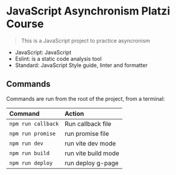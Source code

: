# JavaScript Asynchronism Platzi Course

> This is a JavaScript project to practice asyncronism

- JavaScript: JavaScript
- Eslint: is a static code analysis tool
- Standard: JavaScript Style guide, linter and formatter

## Commands

Commands are run from the root of the project, from a terminal:

| Command            | Action              |
| :----------------- | :------------------ |
| `npm run callback` | Run callback file   |
| `npm run promise`  | run promise file    |
| `npm run dev`      | run vite dev mode   |
| `npm run build`    | run vite build mode |
| `npm run deploy`   | run deploy g-page   |
